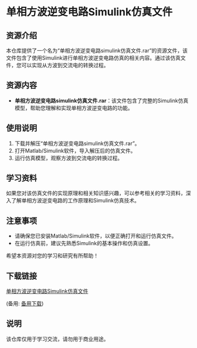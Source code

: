 # 单相方波逆变电路Simulink仿真文件

## 资源介绍

本仓库提供了一个名为“单相方波逆变电路simulink仿真文件.rar”的资源文件，该文件包含了使用Simulink进行单相方波逆变电路仿真的相关内容。通过该仿真文件，您可以实现从方波到交流电的转换过程。

## 资源内容

- **单相方波逆变电路simulink仿真文件.rar**：该文件包含了完整的Simulink仿真模型，帮助您理解和实现单相方波逆变电路的功能。

## 使用说明

1. 下载并解压“单相方波逆变电路simulink仿真文件.rar”。
2. 打开Matlab/Simulink软件，导入解压后的仿真文件。
3. 运行仿真模型，观察方波到交流电的转换过程。

## 学习资料

如果您对该仿真文件的实现原理和相关知识感兴趣，可以参考相关的学习资料，深入了解单相方波逆变电路的工作原理和Simulink仿真技术。

## 注意事项

- 请确保您已安装Matlab/Simulink软件，以便正确打开和运行仿真文件。
- 在运行仿真前，建议先熟悉Simulink的基本操作和仿真设置。

希望本资源对您的学习和研究有所帮助！

## 下载链接
[单相方波逆变电路Simulink仿真文件](https://pan.quark.cn/s/5cd0d2db183e) 

(备用: [备用下载](https://pan.baidu.com/s/1llCSOi6k4qGGyFOeLy98Ow?pwd=1234))

## 说明

该仓库仅用于学习交流，请勿用于商业用途。
